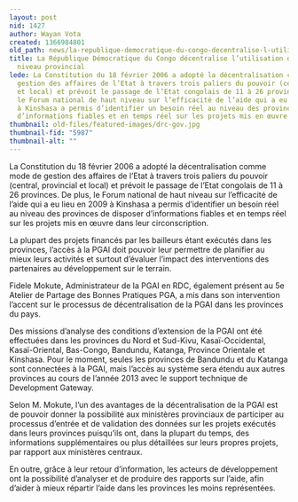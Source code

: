 ```yaml
---
layout: post
nid: 1427
author: Wayan Vota
created: 1366984801
old_path: news/la-republique-democratique-du-congo-decentralise-l-utilisation-de-la-pgai-au-niveau-provincial
title: La République Démocratique du Congo décentralise l’utilisation de la PGAI au
  niveau provincial
lede: La Constitution du 18 février 2006 a adopté la décentralisation comme mode de
  gestion des affaires de l’Etat à travers trois paliers du pouvoir (central, provincial
  et local) et prévoit le passage de l’Etat congolais de 11 à 26 provinces. De plus,
  le Forum national de haut niveau sur l’efficacité de l’aide qui a eu lieu en 2009
  à Kinshasa a permis d’identifier un besoin réel au niveau des provinces de disposer
  d’informations fiables et en temps réel sur les projets mis en œuvre dans leur circonscription.
thumbnail: old-files/featured-images/drc-gov.jpg
thumbnail-fid: "5987"
thumbnail-alt: ""
---
```


La Constitution du 18 février 2006 a adopté la décentralisation comme mode de gestion des affaires de l’Etat à travers trois paliers du pouvoir (central, provincial et local) et prévoit le passage de l’Etat congolais de 11 à 26 provinces. De plus, le Forum national de haut niveau sur l’efficacité de l’aide qui a eu lieu en 2009 à Kinshasa a permis d’identifier un besoin réel au niveau des provinces de disposer d’informations fiables et en temps réel sur les projets mis en œuvre dans leur circonscription.

La plupart des projets financés par les bailleurs étant exécutés dans les provinces, l’accès à la PGAI doit pouvoir leur permettre de planifier au mieux leurs activités et surtout d’évaluer l’impact des interventions des partenaires au développement sur le terrain.

Fidele Mokute, Administrateur de la PGAI en RDC, également présent au 5e Atelier de Partage des Bonnes Pratiques PGA, a mis dans son intervention l’accent sur le processus de décentralisation de la PGAI dans les provinces du pays.

Des missions d’analyse des conditions d’extension de la PGAI ont été effectuées dans les provinces du Nord et Sud-Kivu, Kasaï-Occidental, Kasaï-Oriental, Bas-Congo, Bandundu, Katanga, Province Orientale et Kinshasa. Pour le moment, seules les provinces de Bandundu et du Katanga sont connectées à la PGAI, mais l’accès au système sera étendu aux autres provinces au cours de l’année 2013 avec le support technique de Development Gateway.

Selon M. Mokute, l’un des avantages de la décentralisation de la PGAI est de pouvoir donner la possibilité aux ministères provinciaux de participer au processus d’entrée et de validation des données sur les projets exécutés dans leurs provinces puisqu’ils ont, dans la plupart du temps, des informations supplémentaires ou plus détaillées sur leurs propres projets, par rapport aux ministères centraux.

En outre, grâce à leur retour d’information, les acteurs de développement ont la possibilité d’analyser et de produire des rapports sur l’aide, afin d’aider à mieux répartir l’aide dans les provinces les moins représentées.
